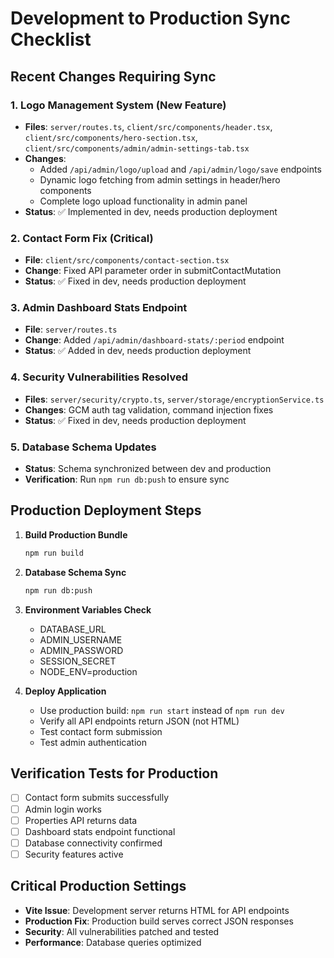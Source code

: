 # Development to Production Sync Checklist

## Recent Changes Requiring Sync

### 1. Logo Management System (New Feature)
- **Files**: `server/routes.ts`, `client/src/components/header.tsx`, `client/src/components/hero-section.tsx`, `client/src/components/admin/admin-settings-tab.tsx`
- **Changes**: 
  - Added `/api/admin/logo/upload` and `/api/admin/logo/save` endpoints
  - Dynamic logo fetching from admin settings in header/hero components
  - Complete logo upload functionality in admin panel
- **Status**: ✅ Implemented in dev, needs production deployment

### 2. Contact Form Fix (Critical)
- **File**: `client/src/components/contact-section.tsx`
- **Change**: Fixed API parameter order in submitContactMutation
- **Status**: ✅ Fixed in dev, needs production deployment

### 3. Admin Dashboard Stats Endpoint
- **File**: `server/routes.ts` 
- **Change**: Added `/api/admin/dashboard-stats/:period` endpoint
- **Status**: ✅ Added in dev, needs production deployment

### 4. Security Vulnerabilities Resolved
- **Files**: `server/security/crypto.ts`, `server/storage/encryptionService.ts`
- **Changes**: GCM auth tag validation, command injection fixes
- **Status**: ✅ Fixed in dev, needs production deployment

### 5. Database Schema Updates
- **Status**: Schema synchronized between dev and production
- **Verification**: Run `npm run db:push` to ensure sync

## Production Deployment Steps

1. **Build Production Bundle**
   ```bash
   npm run build
   ```

2. **Database Schema Sync**
   ```bash
   npm run db:push
   ```

3. **Environment Variables Check**
   - DATABASE_URL
   - ADMIN_USERNAME  
   - ADMIN_PASSWORD
   - SESSION_SECRET
   - NODE_ENV=production

4. **Deploy Application**
   - Use production build: `npm run start` instead of `npm run dev`
   - Verify all API endpoints return JSON (not HTML)
   - Test contact form submission
   - Test admin authentication

## Verification Tests for Production

- [ ] Contact form submits successfully
- [ ] Admin login works
- [ ] Properties API returns data
- [ ] Dashboard stats endpoint functional
- [ ] Database connectivity confirmed
- [ ] Security features active

## Critical Production Settings

- **Vite Issue**: Development server returns HTML for API endpoints
- **Production Fix**: Production build serves correct JSON responses
- **Security**: All vulnerabilities patched and tested
- **Performance**: Database queries optimized